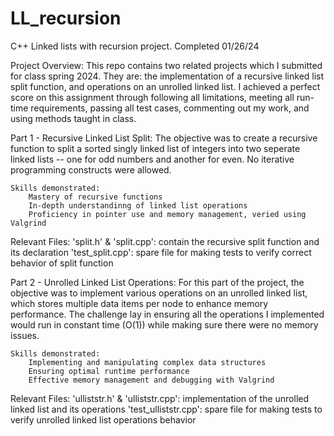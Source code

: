# LL_recursion
C++ Linked lists with recursion project. Completed 01/26/24

Project Overview:
This repo contains two related projects which I submitted for class spring 2024. They are: the implementation of a recursive linked list split function, and operations on an unrolled linked list. I achieved a perfect score on this assignment through following all limitations, meeting all run-time requirements, passing all test cases, commenting out my work, and using methods taught in class. 

Part 1 - Recursive Linked List Split:
The objective was to create a recursive function to split a sorted singly linked list of integers into two seperate linked lists -- one for odd numbers and another for even. No iterative programming constructs were allowed.

    Skills demonstrated:
        Mastery of recursive functions
        In-depth understandinng of linked list operations
        Proficiency in pointer use and memory management, veried using Valgrind

Relevant Files:
    'split.h' & 'split.cpp': contain the recursive split function and its declaration
    'test_split.cpp': spare file for making tests to verify correct behavior of split function

Part 2 - Unrolled Linked List Operations:
For this part of the project, the objective was to implement various operations on an unrolled linked list, which stores multiple data items per node to enhance memory performance. The challenge lay in ensuring all the operations I implemented would run in constant time (O(1)) while making sure there were no memory issues.

    Skills demonstrated:
        Implementing and manipulating complex data structures
        Ensuring optimal runtime performance
        Effective memory management and debugging with Valgrind

Relevant Files:
    'ulliststr.h' & 'ulliststr.cpp': implementation of the unrolled linked list and its operations
    'test_ulliststr.cpp': spare file for making tests to verify unrolled linked list operations behavior